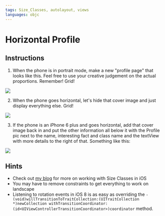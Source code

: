 ```yaml
---
tags: Size_Classes, autolayout, views
languages: objc
---
```

# Horizontal Profile

## Instructions

  1. When the phone is in portrait mode, make a new "profile page" that looks like this. Feel free to use your creative judgement on the actual proportions. Remember! Grid!

  ![](https://ironboard-curriculum-content.s3.amazonaws.com/iOS/horizontal-profile/portrait.png)

  2. When the phone goes horizontal, let's hide that cover image and just display everything else. Grid!

  ![](http://ironboard-curriculum-content.s3.amazonaws.com/iOS/horizontal-profile/landscape.png)

  3. If the phone is an iPhone 6 plus and goes horizontal, add that cover image back in and put the other information all below it with the Profile pic next to the name, interesting fact and class name and the textView with more details to the right of that. Something like this:

  ![](http://ironboard-curriculum-content.s3.amazonaws.com/iOS/horizontal-profile/landscape%20big.png)

## Hints

  * Check out [my blog](http://joemburgess.com/2014/10/26/size-classes-in-ios-8/) for more on working with Size Classes in iOS
  * You may have to remove constraints to get everything to work on landscape
  * Listening to rotation events in iOS 8 is as easy as overriding the `-(void)willTransitionToTraitCollection:(UITraitCollection *)newCollection withTransitionCoordinator:(id<UIViewControllerTransitionCoordinator>)coordinator` method.
